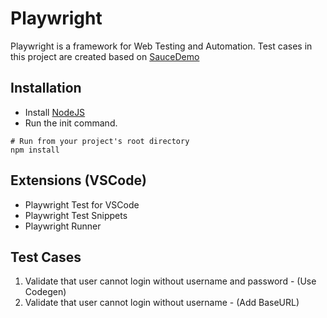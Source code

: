 # Playwright

Playwright is a framework for Web Testing and Automation. Test cases in this project are created based on [SauceDemo](https://www.saucedemo.com)

## Installation

- Install [NodeJS](https://nodejs.org/en)
- Run the init command.

```Shell
# Run from your project's root directory
npm install
```

## Extensions (VSCode)

- Playwright Test for VSCode
- Playwright Test Snippets
- Playwright Runner

## Test Cases

1.  Validate that user cannot login without username and password - (Use Codegen)
2.  Validate that user cannot login without username - (Add BaseURL)
